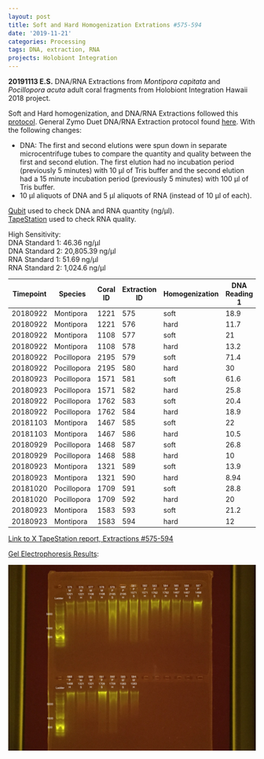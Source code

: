 ```yaml
---
layout: post
title: Soft and Hard Homogenization Extrations #575-594
date: '2019-11-21'
categories: Processing
tags: DNA, extraction, RNA
projects: Holobiont Integration
---
```


**20191113 E.S.**
DNA/RNA Extractions from *Montipora capitata* and *Pocillopora acuta* adult coral fragments from Holobiont Integration Hawaii 2018 project.  

Soft and Hard homogenization, and DNA/RNA Extractions followed this [protocol](https://github.com/emmastrand/EmmaStrand_Notebook/blob/master/_posts/2019-06-05-Soft-and-Hard-Homogenization-Protocol.md). General Zymo Duet DNA/RNA Extraction protocol found [here](https://github.com/emmastrand/EmmaStrand_Notebook/blob/master/_posts/2019-05-31-Zymo-Duet-RNA-DNA-Extraction-Protocol.md). With the following changes:  
- DNA: The first and second elutions were spun down in separate microcentrifuge tubes to compare the quantity and quality between the first and second elution. The first elution had no incubation period (previously 5 minutes) with 10 μl of Tris buffer and the second elution had a 15 minute incubation period (previously 5 minutes) with 100 μl of Tris buffer.  
- 10 μl aliquots of DNA and 5 μl aliquots of RNA (instead of 10 μl of each).  


[Qubit](https://github.com/emmastrand/EmmaStrand_Notebook/blob/master/_posts/2019-05-31-Qubit-Protocol.md) used to check DNA and RNA quantity (ng/μl).  
[TapeStation](https://github.com/emmastrand/EmmaStrand_Notebook/blob/master/_posts/2019-05-31-TapeStation-Protocol.md) used to check RNA quality.

High Sensitivity:  
DNA Standard 1:  46.36 ng/μl  
DNA Standard 2:  20,805.39 ng/μl  
RNA Standard 1:  51.69 ng/μl  
RNA Standard 2:  1,024.6 ng/μl

| Timepoint | Species     | Coral ID | Extraction ID | Homogenization | DNA Reading 1 | DNA Reading 2 | Average DNA ng/μl | RNA Reading 1 | RNA Reading 2 | Average RNA ng/μl | RIN |
|-----------|-------------|----------|---------------|----------------|---------------|---------------|-------------------|---------------|---------------|-------------------|-----|
| 20180922  | Montipora   | 1221     | 575           | soft           | 18.9          | 18.7          | 18.8              | 18.9          | 19            | 18.95             |     |
| 20180922  | Montipora   | 1221     | 576           | hard           | 11.7          | 11.6          | 11.65             | 8.34          | 8.34          | 8.34              | NA  |
| 20180922  | Montipora   | 1108     | 577           | soft           | 21            | 20.8          | 20.9              | 10.9          | 10.9          | 10.9              |     |
| 20180922  | Montipora   | 1108     | 578           | hard           | 13.2          | 13.1          | 13.15             | 6.28          | 6.24          | 6.26              | NA  |
| 20180922  | Pocillopora | 2195     | 579           | soft           | 71.4          | 71.2          | 71.3              | 38.4          | 38.2          | 38.3              |     |
| 20180922  | Pocillopora | 2195     | 580           | hard           | 30            | 30            | 30                | 16.4          | 16.4          | 16.4              | NA  |
| 20180923  | Pocillopora | 1571     | 581           | soft           | 61.6          | 61.4          | 61.5              | 29.2          | 29.2          | 29.2              |     |
| 20180923  | Pocillopora | 1571     | 582           | hard           | 25.8          | 25.6          | 25.7              | 18.4          | 18.4          | 18.4              | NA  |
| 20180922  | Pocillopora | 1762     | 583           | soft           | 20.4          | 20.4          | 20.4              | 16.7          | 16.8          | 16.75             |     |
| 20180922  | Pocillopora | 1762     | 584           | hard           | 18.9          | 18.8          | 18.85             | 14.6          | 14.6          | 14.6              | NA  |
| 20181103  | Montipora   | 1467     | 585           | soft           | 22            | 22            | 22                | 8.4           | 8.34          | 8.37              |     |
| 20181103  | Montipora   | 1467     | 586           | hard           | 10.5          | 10.5          | 10.5              | 4.6           | 4.8           | 4.7               | NA  |
| 20180929  | Pocillopora | 1468     | 587           | soft           | 26.8          | 26.8          | 26.8              | 35.8          | 35.8          | 35.8              |     |
| 20180929  | Pocillopora | 1468     | 588           | hard           | 10            | 10            | 10                | 18.7          | 18.7          | 18.7              | NA  |
| 20180923  | Montipora   | 1321     | 589           | soft           | 13.9          | 13.8          | 13.85             | 14            | 13.9          | 13.95             |     |
| 20180923  | Montipora   | 1321     | 590           | hard           | 8.94          | 8.9           | 8.92              | **            | **            | **                | NA  |
| 20181020  | Pocillopora | 1709     | 591           | soft           | 28.8          | 28.8          | 28.8              | 44            | 44            | 44                |     |
| 20181020  | Pocillopora | 1709     | 592           | hard           | 20            | 20            | 20                | 21.6          | 21.4          | 21.5              | NA  |
| 20180923  | Montipora   | 1583     | 593           | soft           | 21.2          | 21.2          | 21.2              | 11            | 11.1          | 11.05             |     |
| 20180923  | Montipora   | 1583     | 594           | hard           | 12            | 12            | 12                | 6.38          | 6.42          | 6.4               | NA  |

[Link to X TapeStation report, Extractions #575-594]()

[Gel Electrophoresis Results](https://github.com/emmastrand/EmmaStrand_Notebook/blob/master/_posts/2019-07-16-Gel-Electrophoresis-Protocol.md):

![20191122 Extractions #575-594](https://github.com/emmastrand/EmmaStrand_Notebook/blob/master/images/20191122.jpg?raw=true)

